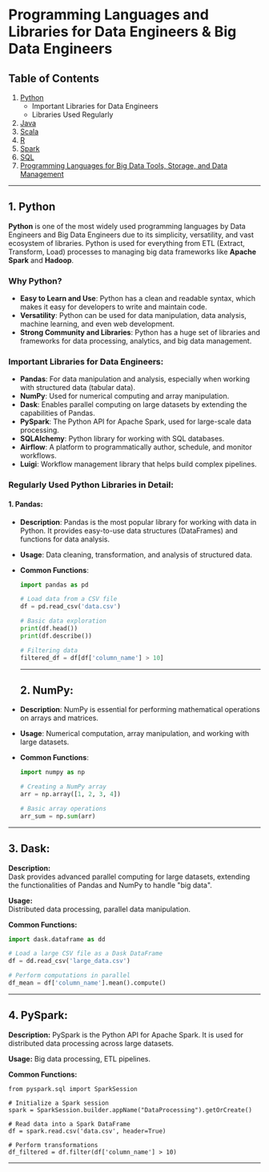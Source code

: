 
# Programming Languages and Libraries for Data Engineers & Big Data Engineers

## Table of Contents
1. [Python](#python)
   - Important Libraries for Data Engineers
   - Libraries Used Regularly
2. [Java](#java)
3. [Scala](#scala)
4. [R](#r)
5. [Spark](#spark)
6. [SQL](#sql)
7. [Programming Languages for Big Data Tools, Storage, and Data Management](#programming-languages-for-big-data-tools-and-storage)

---

## 1. Python

**Python** is one of the most widely used programming languages by Data Engineers and Big Data Engineers due to its simplicity, versatility, and vast ecosystem of libraries. Python is used for everything from ETL (Extract, Transform, Load) processes to managing big data frameworks like **Apache Spark** and **Hadoop**.

### Why Python?
- **Easy to Learn and Use**: Python has a clean and readable syntax, which makes it easy for developers to write and maintain code.
- **Versatility**: Python can be used for data manipulation, data analysis, machine learning, and even web development.
- **Strong Community and Libraries**: Python has a huge set of libraries and frameworks for data processing, analytics, and big data management.

### Important Libraries for Data Engineers:
- **Pandas**: For data manipulation and analysis, especially when working with structured data (tabular data).
- **NumPy**: Used for numerical computing and array manipulation.
- **Dask**: Enables parallel computing on large datasets by extending the capabilities of Pandas.
- **PySpark**: The Python API for Apache Spark, used for large-scale data processing.
- **SQLAlchemy**: Python library for working with SQL databases.
- **Airflow**: A platform to programmatically author, schedule, and monitor workflows.
- **Luigi**: Workflow management library that helps build complex pipelines.

### Regularly Used Python Libraries in Detail:

#### **1. Pandas:**
- **Description**: Pandas is the most popular library for working with data in Python. It provides easy-to-use data structures (DataFrames) and functions for data analysis.
- **Usage**: Data cleaning, transformation, and analysis of structured data.
- **Common Functions**:
  ```python
  import pandas as pd
  
  # Load data from a CSV file
  df = pd.read_csv('data.csv')
  
  # Basic data exploration
  print(df.head())
  print(df.describe())

  # Filtering data
  filtered_df = df[df['column_name'] > 10]
  ```

  ---

  ## **2. NumPy:**
- **Description**: NumPy is essential for performing mathematical operations on arrays and matrices.
- **Usage**: Numerical computation, array manipulation, and working with large datasets.
- **Common Functions**:
  ```python
  import numpy as np

  # Creating a NumPy array
  arr = np.array([1, 2, 3, 4])

  # Basic array operations
  arr_sum = np.sum(arr)
  ```
---

## **3. Dask:**
**Description:**  
Dask provides advanced parallel computing for large datasets, extending the functionalities of Pandas and NumPy to handle "big data".

**Usage:**  
Distributed data processing, parallel data manipulation.

**Common Functions:**
```python
import dask.dataframe as dd

# Load a large CSV file as a Dask DataFrame
df = dd.read_csv('large_data.csv')

# Perform computations in parallel
df_mean = df['column_name'].mean().compute()
```
---

## **4. PySpark:**
**Description:**
PySpark is the Python API for Apache Spark. It is used for distributed data processing across large datasets.

**Usage:**
Big data processing, ETL pipelines.

**Common Functions:**

```
from pyspark.sql import SparkSession

# Initialize a Spark session
spark = SparkSession.builder.appName("DataProcessing").getOrCreate()

# Read data into a Spark DataFrame
df = spark.read.csv('data.csv', header=True)

# Perform transformations
df_filtered = df.filter(df['column_name'] > 10)

```
---
